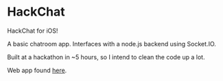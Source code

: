 HackChat
========

HackChat for iOS!

A basic chatroom app. Interfaces with a node.js backend using Socket.IO.

Built at a hackathon in ~5 hours, so I intend to clean the code up a lot.

Web app found [here](https://github.com/viperfx/hackchat).

